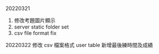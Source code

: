 20220321

1. 修改考題圖片顯示
2. server static folder set
3. csv file format fix

20220322
修改 csv 檔案格式
user table 新增最後練時間及成績
